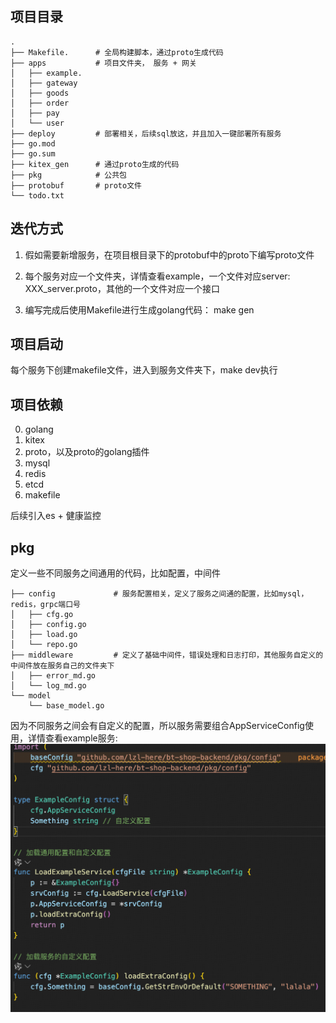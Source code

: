 
## 项目目录
``` shell
.
├── Makefile.      # 全局构建脚本，通过proto生成代码
├── apps           # 项目文件夹， 服务 + 网关
│   ├── example. 
│   ├── gateway
│   ├── goods
│   ├── order
│   ├── pay
│   └── user
├── deploy         # 部署相关，后续sql放这，并且加入一键部署所有服务 
├── go.mod
├── go.sum
├── kitex_gen      # 通过proto生成的代码 
├── pkg            # 公共包
├── protobuf       # proto文件
└── todo.txt       
```



## 迭代方式

1. 假如需要新增服务，在项目根目录下的protobuf中的proto下编写proto文件

2. 每个服务对应一个文件夹，详情查看example，一个文件对应server: XXX_server.proto，其他的一个文件对应一个接口

3. 编写完成后使用Makefile进行生成golang代码： make gen


## 项目启动
每个服务下创建makefile文件，进入到服务文件夹下，make dev执行

## 项目依赖
0. golang
1. kitex
2. proto，以及proto的golang插件
3. mysql
4. redis
5. etcd
6. makefile

后续引入es + 健康监控



## pkg
定义一些不同服务之间通用的代码，比如配置，中间件

``` shell
├── config             # 服务配置相关，定义了服务之间通的配置，比如mysql，redis，grpc端口号
│   ├── cfg.go          
│   ├── config.go
│   ├── load.go
│   └── repo.go
├── middleware         # 定义了基础中间件，错误处理和日志打印，其他服务自定义的中间件放在服务自己的文件夹下
│   ├── error_md.go
│   └── log_md.go
└── model              
    └── base_model.go
```

因为不同服务之间会有自定义的配置，所以服务需要组合AppServiceConfig使用，详情查看example服务:
![alt text](./imgs/image.png)


